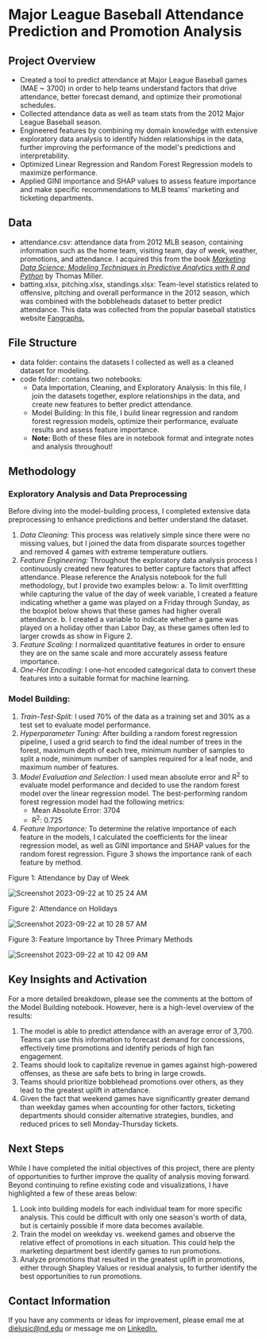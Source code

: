 # Major League Baseball Attendance Prediction and Promotion Analysis

## Project Overview
* Created a tool to predict attendance at Major League Baseball games (MAE ~ 3700) in order to help teams understand factors that drive attendance, better forecast demand, and optimize their promotional schedules.
* Collected attendance data as well as team stats from the 2012 Major League Baseball season.
* Engineered features by combining my domain knowledge with extensive exploratory data analysis to identify hidden relationships in the data, further improving the performance of the model's predictions and interpretability.
* Optimized Linear Regression and Random Forest Regression models to maximize performance. 
* Applied GINI importance and SHAP values to assess feature importance and make specific recommendations to MLB teams' marketing and ticketing departments.


## Data
* attendance.csv: attendance data from 2012 MLB season, containing information such as the home team, visiting team, day of week, weather, promotions, and attendance. I acquired this from the book [*Marketing Data Science: Modeling Techniques in Predictive Analytics with R and Python*](https://www.amazon.com/Marketing-Data-Science-Techniques-Predictive/dp/0133886557) by Thomas Miller.
* batting.xlsx, pitching.xlsx, standings.xlsx: Team-level statistics related to offensive, pitching and overall performance in the 2012 season, which was combined with the bobbleheads dataset to better predict attendance. This data was collected from the popular baseball statistics website [Fangraphs.](https://www.fangraphs.com/)

## File Structure
* data folder: contains the datasets I collected as well as a cleaned dataset for modeling.
* code folder: contains two notebooks:
  * Data Importation, Cleaning, and Exploratory Analysis: In this file, I join the datasets together, explore relationships in the data, and create new features to better predict attendance.
  * Model Building: In this file, I build linear regression and random forest regression models, optimize their performance, evaluate results and assess feature importance.
  * **Note:** Both of these files are in notebook format and integrate notes and analysis throughout!
 
## Methodology
### Exploratory Analysis and Data Preprocessing
Before diving into the model-building process, I completed extensive data preprocessing to enhance predictions and better understand the dataset.
1. *Data Cleaning:* This process was relatively simple since there were no missing values, but I joined the data from disparate sources together and removed 4 games with extreme temperature outliers.
2. *Feature Engineering:* Throughout the exploratory data analysis process I continuously created new features to better capture factors that affect attendance. Please reference the Analysis notebook for the full methodology, but I provide two examples below:
  a. To limit overfitting while capturing the value of the day of week variable, I created a feature indicating whether a game was played on a Friday through Sunday, as the boxplot below shows that these games had higher overall attendance.
  b. I created a variable to indicate whether a game was played on a holiday other than Labor Day, as these games often led to larger crowds as show in Figure 2.
3. *Feature Scaling:* I normalized quantitative features in order to ensure they are on the same scale and more accurately assess feature importance.
4. *One-Hot Encoding:* I one-hot encoded categorical data to convert these features into a suitable format for machine learning.

### Model Building:
1. *Train-Test-Split:* I used 70% of the data as a training set and 30% as a test set to evaluate model performance.
2. *Hyperparameter Tuning:* After building a random forest regression pipeline, I used a grid search to find the ideal number of trees in the forest, maximum depth of each tree, minimum number of samples to split a node, minimum number of samples required for a leaf node, and maximum number of features.
3. *Model Evaluation and Selection:* I used mean absolute error and R<sup>2</sup> to evaluate model performance and decided to use the random forest model over the linear regression model. The best-performing random forest regression model had the following metrics:
   * Mean Absolute Error: 3704
   * R<sup>2</sup>: 0.725
4. *Feature Importance:* To determine the relative importance of each feature in the models, I calculated the coefficients for the linear regression model, as well as GINI importance and SHAP values for the random forest regression. Figure 3 shows the importance rank of each feature by method.

Figure 1: Attendance by Day of Week

![Screenshot 2023-09-22 at 10 25 24 AM](https://github.com/daniel-ielusic/MLB-Attendance-Prediction/assets/92276875/69442ac0-1201-47fd-b35e-b60f37e2cc57)

Figure 2: Attendance on Holidays

![Screenshot 2023-09-22 at 10 28 57 AM](https://github.com/daniel-ielusic/MLB-Attendance-Prediction/assets/92276875/f579f248-2156-4818-805c-aa177f7d2492)

Figure 3: Feature Importance by Three Primary Methods

![Screenshot 2023-09-22 at 10 42 09 AM](https://github.com/daniel-ielusic/MLB-Attendance-Prediction/assets/92276875/44a6a6ca-4fe8-4066-a765-1398391014d7)

## Key Insights and Activation
For a more detailed breakdown, please see the comments at the bottom of the Model Building notebook. However, here is a high-level overview of the results:
1. The model is able to predict attendance with an average error of 3,700. Teams can use this information to forecast demand for concessions, effectively time promotions and identify periods of high fan engagement.
2. Teams should look to capitalize revenue in games against high-powered offenses, as these are safe bets to bring in large crowds.
3. Teams should prioritize bobblehead promotions over others, as they lead to the greatest uplift in attendance.
4. Given the fact that weekend games have significantly greater demand than weekday games when accounting for other factors, ticketing departments should consider alternative strategies, bundles, and reduced prices to sell Monday-Thursday tickets.

## Next Steps

While I have completed the initial objectives of this project, there are plenty of opportunities to further improve the quality of analysis moving forward. Beyond continuing to refine existing code and visualizations, I have highlighted a few of these areas below:

1. Look into building models for each individual team for more specific analysis. This could be difficult with only one season's worth of data, but is certainly possible if more data becomes available.
2. Train the model on weekday vs. weekend games and observe the relative effect of promotions in each situation. This could help the marketing department best identify games to run promotions.
3. Analyze promotions that resulted in the greatest uplift in promotions, either through Shapley Values or residual analysis, to further identify the best opportunities to run promotions.

## Contact Information

If you have any comments or ideas for improvement, please email me at dielusic@nd.edu or message me on [LinkedIn.](https://www.linkedin.com/in/daniel-ielusic/)
